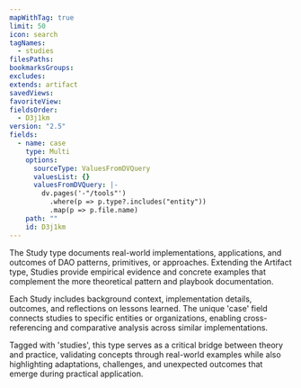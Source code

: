```yaml
---
mapWithTag: true
limit: 50
icon: search
tagNames:
  - studies
filesPaths: 
bookmarksGroups: 
excludes: 
extends: artifact
savedViews: 
favoriteView: 
fieldsOrder:
  - D3j1km
version: "2.5"
fields:
  - name: case
    type: Multi
    options:
      sourceType: ValuesFromDVQuery
      valuesList: {}
      valuesFromDVQuery: |-
        dv.pages('-"/tools"')
          .where(p => p.type?.includes("entity"))
          .map(p => p.file.name)
    path: ""
    id: D3j1km
---
```

The Study type documents real-world implementations, applications, and outcomes of DAO patterns, primitives, or approaches. Extending the Artifact type, Studies provide empirical evidence and concrete examples that complement the more theoretical pattern and playbook documentation.

Each Study includes background context, implementation details, outcomes, and reflections on lessons learned. The unique 'case' field connects studies to specific entities or organizations, enabling cross-referencing and comparative analysis across similar implementations.

Tagged with 'studies', this type serves as a critical bridge between theory and practice, validating concepts through real-world examples while also highlighting adaptations, challenges, and unexpected outcomes that emerge during practical application.